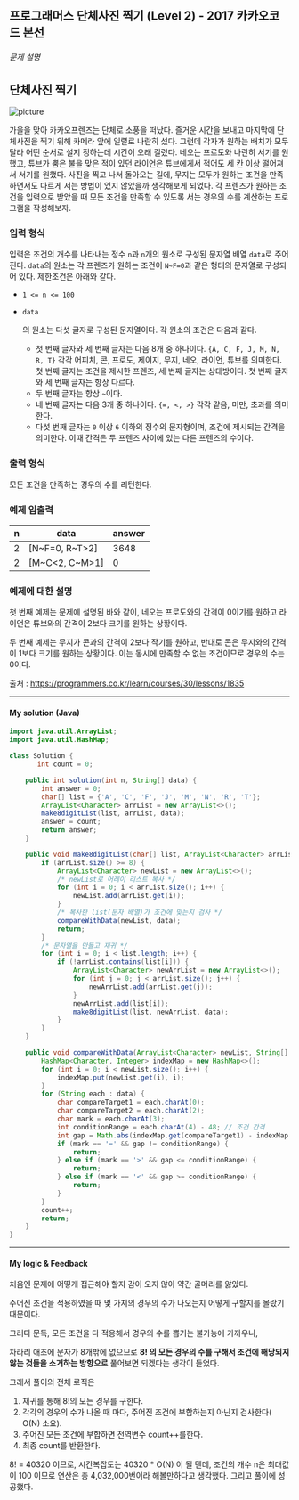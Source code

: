 

## 프로그래머스 단체사진 찍기 (Level 2) - 2017 카카오코드 본선

###### 문제 설명

## 단체사진 찍기

![picture](https://t1.kakaocdn.net/codefestival/picture.png)

가을을 맞아 카카오프렌즈는 단체로 소풍을 떠났다. 즐거운 시간을 보내고 마지막에 단체사진을 찍기 위해 카메라 앞에 일렬로 나란히 섰다. 그런데 각자가 원하는 배치가 모두 달라 어떤 순서로 설지 정하는데 시간이 오래 걸렸다. 네오는 프로도와 나란히 서기를 원했고, 튜브가 뿜은 불을 맞은 적이 있던 라이언은 튜브에게서 적어도 세 칸 이상 떨어져서 서기를 원했다. 사진을 찍고 나서 돌아오는 길에, 무지는 모두가 원하는 조건을 만족하면서도 다르게 서는 방법이 있지 않았을까 생각해보게 되었다. 각 프렌즈가 원하는 조건을 입력으로 받았을 때 모든 조건을 만족할 수 있도록 서는 경우의 수를 계산하는 프로그램을 작성해보자.

### 입력 형식

입력은 조건의 개수를 나타내는 정수 `n`과 `n`개의 원소로 구성된 문자열 배열 `data`로 주어진다. `data`의 원소는 각 프렌즈가 원하는 조건이 `N~F=0`과 같은 형태의 문자열로 구성되어 있다. 제한조건은 아래와 같다.

- `1 <= n <= 100`

- ```
  data
  ```

  의 원소는 다섯 글자로 구성된 문자열이다. 각 원소의 조건은 다음과 같다.

  - 첫 번째 글자와 세 번째 글자는 다음 8개 중 하나이다. `{A, C, F, J, M, N, R, T}` 각각 어피치, 콘, 프로도, 제이지, 무지, 네오, 라이언, 튜브를 의미한다. 첫 번째 글자는 조건을 제시한 프렌즈, 세 번째 글자는 상대방이다. 첫 번째 글자와 세 번째 글자는 항상 다르다.
  - 두 번째 글자는 항상 `~`이다.
  - 네 번째 글자는 다음 3개 중 하나이다. `{=, <, >}` 각각 같음, 미만, 초과를 의미한다.
  - 다섯 번째 글자는 `0` 이상 `6` 이하의 정수의 문자형이며, 조건에 제시되는 간격을 의미한다. 이때 간격은 두 프렌즈 사이에 있는 다른 프렌즈의 수이다.

### 출력 형식

모든 조건을 만족하는 경우의 수를 리턴한다.

### 예제 입출력

| n    | data            | answer |
| ---- | --------------- | ------ |
| 2    | [N~F=0, R~T>2]  | 3648   |
| 2    | [M~C\<2, C~M>1] | 0      |

### 예제에 대한 설명

첫 번째 예제는 문제에 설명된 바와 같이, 네오는 프로도와의 간격이 0이기를 원하고 라이언은 튜브와의 간격이 2보다 크기를 원하는 상황이다.

두 번째 예제는 무지가 콘과의 간격이 2보다 작기를 원하고, 반대로 콘은 무지와의 간격이 1보다 크기를 원하는 상황이다. 이는 동시에 만족할 수 없는 조건이므로 경우의 수는 0이다.



출처 : https://programmers.co.kr/learn/courses/30/lessons/1835



---

#### My solution (Java)

```java
import java.util.ArrayList;
import java.util.HashMap;

class Solution {
       int count = 0;

    public int solution(int n, String[] data) {
        int answer = 0;
        char[] list = {'A', 'C', 'F', 'J', 'M', 'N', 'R', 'T'};
        ArrayList<Character> arrList = new ArrayList<>();
        make8digitList(list, arrList, data);
        answer = count;
        return answer;
    }

    public void make8digitList(char[] list, ArrayList<Character> arrList, String[] data) {
        if (arrList.size() >= 8) {
            ArrayList<Character> newList = new ArrayList<>();
            /* newList로 어레이 리스트 복사 */
            for (int i = 0; i < arrList.size(); i++) {
                newList.add(arrList.get(i));
            }
            /* 복사한 list(문자 배열)가 조건에 맞는지 검사 */
            compareWithData(newList, data);
            return;
        }
        /* 문자열을 만들고 재귀 */
        for (int i = 0; i < list.length; i++) {
            if (!arrList.contains(list[i])) {
                ArrayList<Character> newArrList = new ArrayList<>();
                for (int j = 0; j < arrList.size(); j++) {
                    newArrList.add(arrList.get(j));
                }
                newArrList.add(list[i]);
                make8digitList(list, newArrList, data);
            }
        }
    }

    public void compareWithData(ArrayList<Character> newList, String[] data) {
        HashMap<Character, Integer> indexMap = new HashMap<>();
        for (int i = 0; i < newList.size(); i++) {
            indexMap.put(newList.get(i), i);
        }
        for (String each : data) {
            char compareTarget1 = each.charAt(0);
            char compareTarget2 = each.charAt(2);
            char mark = each.charAt(3);
            int conditionRange = each.charAt(4) - 48; // 조건 간격
            int gap = Math.abs(indexMap.get(compareTarget1) - indexMap.get(compareTarget2)) - 1; // 실제 간격
            if (mark == '=' && gap != conditionRange) {
                return;
            } else if (mark == '>' && gap <= conditionRange) {
                return;
            } else if (mark == '<' && gap >= conditionRange) {
                return;
            }
        }
        count++;
        return;
    }
}
```



---

#### My logic & Feedback

처음엔 문제에 어떻게 접근해야 할지 감이 오지 않아 약간 골머리를 앓았다.

주어진 조건을 적용하였을 때 몇 가지의 경우의 수가 나오는지 어떻게 구할지를 몰랐기 때문이다.

그러다 문득, 모든 조건을 다 적용해서 경우의 수를 뽑기는 불가능에 가까우니, 

차라리 애초에 문자가 8개밖에 없으므로 **8! 의 모든 경우의 수를 구해서 조건에 해당되지 않는 것들을 소거하는 방향으로** 풀어보면 되겠다는 생각이 들었다.

그래서 풀이의 전체 로직은

1. 재귀를 통해 8!의 모든 경우를 구한다.
2. 각각의 경우의 수가 나올 때 마다, 주어진 조건에 부합하는지 아닌지 검사한다( O(N) 소요). 
3. 주어진 모든 조건에 부합하면 전역변수 count++를한다.
4. 최종 count를 반환한다.

8! = 40320 이므로, 시간복잡도는 40320 * O(N) 이 될 텐데, 조건의 개수 n은 최대값이 100 이므로 연산은 총 4,032,000번이라 해볼만하다고 생각했다. 그리고 풀이에 성공했다.

